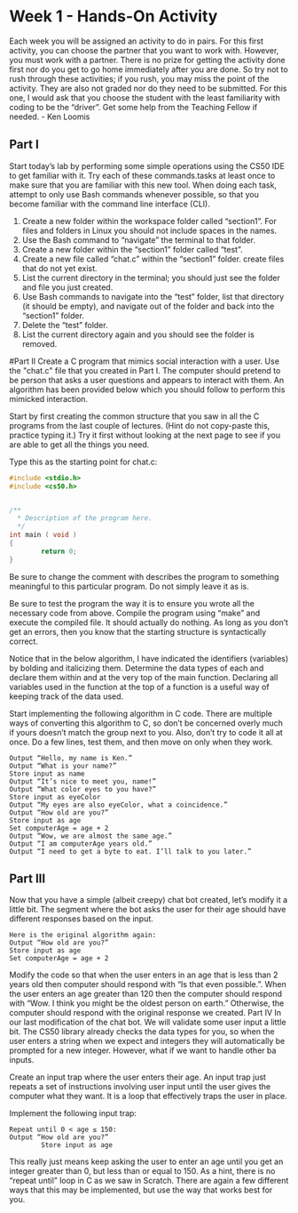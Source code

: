 # Week 1 - Hands-On Activity

Each week you will be assigned an activity to do in pairs. For this first
activity, you can choose the partner that you want to work with. However,
you must work with a partner. There is no prize for getting the activity
done first nor do you get to go home immediately after you are done. So
try not to rush through these activities; if you rush, you may miss the
point of the activity. They are also not graded nor do they need to be
submitted. For this one, I would ask that you choose the student with the
least familiarity with coding to be the “driver”. Get some help from the
Teaching Fellow if needed. - Ken Loomis

## Part I
Start today’s lab by performing some simple operations using the CS50
IDE to get familiar with it. Try each of these commands.tasks at least
once to make sure that you are familiar with this new tool. When doing
each task, attempt to only use Bash commands whenever possible, so that
you become familiar with the command line interface (CLI).
1. Create a new folder within the workspace folder called “section1”.
For files and folders in Linux you should not include spaces in the names.
2. Use the Bash command to “navigate” the terminal to that folder.
3. Create a new folder within the “section1” folder called “test”.
4. Create a new file called “chat.c” within the “section1” folder.
create files that do not yet exist.
5. List the current directory in the terminal; you should just see the
folder and file you just created.
6. Use Bash commands to navigate into the “test” folder, list that
directory (it should be empty), and navigate out of the folder and back
into the “section1” folder.
7. Delete the “test” folder.
8. List the current directory again and you should see the folder is removed.

#Part II
Create a C program that mimics social interaction with a user. Use the
"chat.c" file that you created in Part I. The computer should pretend
to be person that asks a user questions and appears to interact with them.
An algorithm has been provided below which you should follow to perform
this mimicked interaction.


Start by first creating the common structure that you saw in all the C
programs from the last couple of lectures. (Hint do not copy-paste this,
practice typing it.) Try it first without looking at the next page to
see if you are able to get all the things you need.


Type this as the starting point for chat.c:
```C
#include <stdio.h>
#include <cs50.h>


/**
  * Description of the program here.
  */
int main ( void )
{
        return 0;
}
```

Be sure to change the comment with describes the program to something
meaningful to this particular program. Do not simply leave it as is.


Be sure to test the program the way it is to ensure you wrote all the
necessary code from above. Compile the program using “make” and execute
the compiled file. It should actually do nothing. As long as you don’t
get an errors, then you know that the starting structure is syntactically
correct.


Notice that in the below algorithm, I have indicated the identifiers
(variables) by bolding and italicizing them. Determine the data types of
each and declare them within and at the very top of the main function.
Declaring all variables used in the function at the top of a function is
a useful way of keeping track of the data used.


Start implementing the following algorithm in C code. There are multiple
ways of converting this algorithm to C, so don’t be concerned overly much
if yours doesn’t match the group next to you. Also, don’t try to code it
all at once. Do a few lines, test them, and then move on only when they work.

```
Output “Hello, my name is Ken.”
Output “What is your name?”
Store input as name
Output “It’s nice to meet you, name!”
Output “What color eyes to you have?”
Store input as eyeColor
Output “My eyes are also eyeColor, what a coincidence.”
Output “How old are you?”
Store input as age
Set computerAge = age + 2
Output “Wow, we are almost the same age.”
Output “I am computerAge years old.”
Output “I need to get a byte to eat. I’ll talk to you later.”
```

## Part III
Now that you have a simple (albeit creepy) chat bot created, let’s modify
it a little bit. The segment where the bot asks the user for their age
should have different responses based on the input.

```
Here is the original algorithm again:
Output “How old are you?”
Store input as age
Set computerAge = age + 2
```

Modify the code so that when the user enters in an age that is less than 2
years old then computer should respond with “Is that even possible.”. When
the user enters an age greater than 120 then the computer should respond
with “Wow. I think you might be the oldest person on earth.” Otherwise, the
computer should respond with the original response we created.
Part IV
In our last modification of the chat bot. We will validate some user input
a little bit. The CS50 library already checks the data types for you, so when
the user enters a string when we expect and integers they will automatically
be prompted for a new integer. However, what if we want to handle other ba
inputs.


Create an input trap where the user enters their age. An input trap just
repeats a set of instructions involving user input until the user gives the
computer what they want. It is a loop that effectively traps the user in
place.


Implement the following input trap:
```
Repeat until 0 < age ≤ 150:
Output “How old are you?”
        Store input as age
```

This really just means keep asking the user to enter an age until you get
an integer greater than 0, but less than or equal to 150. As a hint, there
is no “repeat until” loop in C as we saw in Scratch. There are again a few
different ways that this may be implemented, but use the way that works best
for you.